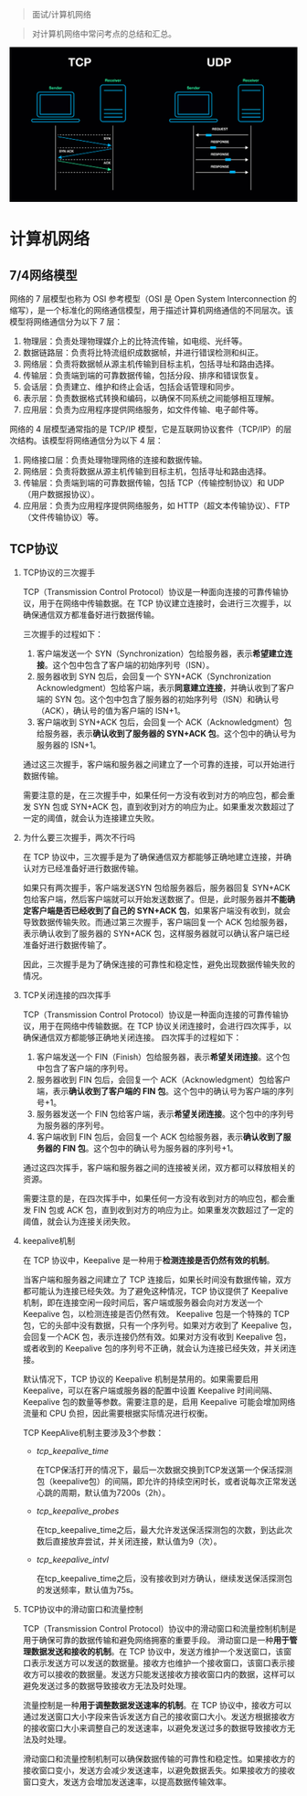 > 面试/计算机网络

> 对计算机网络中常问考点的总结和汇总。

![](../../assert/TCP协议.jpeg)

# 计算机网络

## 7/4网络模型

网络的 7 层模型也称为 OSI 参考模型（OSI 是 Open System Interconnection 的缩写），是一个标准化的网络通信模型，用于描述计算机网络通信的不同层次。该模型将网络通信分为以下 7 层：

1. 物理层：负责处理物理媒介上的比特流传输，如电缆、光纤等。
2. 数据链路层：负责将比特流组织成数据帧，并进行错误检测和纠正。
3. 网络层：负责将数据帧从源主机传输到目标主机，包括寻址和路由选择。
4. 传输层：负责端到端的可靠数据传输，包括分段、排序和错误恢复。
5. 会话层：负责建立、维护和终止会话，包括会话管理和同步。
6. 表示层：负责数据格式转换和编码，以确保不同系统之间能够相互理解。
7. 应用层：负责为应用程序提供网络服务，如文件传输、电子邮件等。

网络的 4 层模型通常指的是 TCP/IP 模型，它是互联网协议套件（TCP/IP）的层次结构。该模型将网络通信分为以下 4 层：

1. 网络接口层：负责处理物理网络的连接和数据传输。
2. 网络层：负责将数据从源主机传输到目标主机，包括寻址和路由选择。
3. 传输层：负责端到端的可靠数据传输，包括 TCP（传输控制协议）和 UDP（用户数据报协议）。
4. 应用层：负责为应用程序提供网络服务，如 HTTP（超文本传输协议）、FTP（文件传输协议）等。

## TCP协议

1. TCP协议的三次握手

    TCP（Transmission Control Protocol）协议是一种面向连接的可靠传输协议，用于在网络中传输数据。在 TCP 协议建立连接时，会进行三次握手，以确保通信双方都准备好进行数据传输。

    三次握手的过程如下：

    1. 客户端发送一个 SYN（Synchronization）包给服务器，表示**希望建立连接**。这个包中包含了客户端的初始序列号（ISN）。
    2. 服务器收到 SYN 包后，会回复一个 SYN+ACK（Synchronization Acknowledgment）包给客户端，表示**同意建立连接**，并确认收到了客户端的 SYN 包。这个包中包含了服务器的初始序列号（ISN）和确认号（ACK），确认号的值为客户端的 ISN+1。
    3. 客户端收到 SYN+ACK 包后，会回复一个 ACK（Acknowledgment）包给服务器，表示**确认收到了服务器的 SYN+ACK 包**。这个包中的确认号为服务器的 ISN+1。

    通过这三次握手，客户端和服务器之间建立了一个可靠的连接，可以开始进行数据传输。

    需要注意的是，在三次握手中，如果任何一方没有收到对方的响应包，都会重发 SYN 包或 SYN+ACK 包，直到收到对方的响应为止。如果重发次数超过了一定的阈值，就会认为连接建立失败。

2. 为什么要三次握手，两次不行吗

    在 TCP 协议中，三次握手是为了确保通信双方都能够正确地建立连接，并确认对方已经准备好进行数据传输。

    如果只有两次握手，客户端发送SYN 包给服务器后，服务器回复 SYN+ACK 包给客户端，然后客户端就可以开始发送数据了。但是，此时服务器并**不能确定客户端是否已经收到了自己的 SYN+ACK 包**，如果客户端没有收到，就会导致数据传输失败。而通过第三次握手，客户端回复一个 ACK 包给服务器，表示确认收到了服务器的 SYN+ACK 包，这样服务器就可以确认客户端已经准备好进行数据传输了。

    因此，三次握手是为了确保连接的可靠性和稳定性，避免出现数据传输失败的情况。

3. TCP关闭连接的四次挥手

    TCP（Transmission Control Protocol）协议是一种面向连接的可靠传输协议，用于在网络中传输数据。在 TCP 协议关闭连接时，会进行四次挥手，以确保通信双方都能够正确地关闭连接。
    四次挥手的过程如下：

    1. 客户端发送一个 FIN（Finish）包给服务器，表示**希望关闭连接**。这个包中包含了客户端的序列号。
    2. 服务器收到 FIN 包后，会回复一个 ACK（Acknowledgment）包给客户端，表示**确认收到了客户端的 FIN 包**。这个包中的确认号为客户端的序列号+1。
    3. 服务器发送一个 FIN 包给客户端，表示**希望关闭连接**。这个包中的序列号为服务器的序列号。
    4. 客户端收到 FIN 包后，会回复一个 ACK 包给服务器，表示**确认收到了服务器的 FIN 包**。这个包中的确认号为服务器的序列号+1。

    通过这四次挥手，客户端和服务器之间的连接被关闭，双方都可以释放相关的资源。

    需要注意的是，在四次挥手中，如果任何一方没有收到对方的响应包，都会重发 FIN 包或 ACK 包，直到收到对方的响应为止。如果重发次数超过了一定的阈值，就会认为连接关闭失败。

4. keepalive机制

    在 TCP 协议中，Keepalive 是一种用于**检测连接是否仍然有效的机制**。

    当客户端和服务器之间建立了 TCP 连接后，如果长时间没有数据传输，双方都可能认为连接已经失效。为了避免这种情况，TCP 协议提供了 Keepalive 机制，即在连接空闲一段时间后，客户端或服务器会向对方发送一个 Keepalive 包，以检测连接是否仍然有效。
    Keepalive 包是一个特殊的 TCP 包，它的头部中没有数据，只有一个序列号。如果对方收到了 Keepalive 包，会回复一个ACK 包，表示连接仍然有效。如果对方没有收到 Keepalive 包，或者收到的 Keepalive 包的序列号不正确，就会认为连接已经失效，并关闭连接。

    默认情况下，TCP 协议的 Keepalive 机制是禁用的。如果需要启用 Keepalive，可以在客户端或服务器的配置中设置 Keepalive 时间间隔、Keepalive 包的数量等参数。需要注意的是，启用 Keepalive 可能会增加网络流量和 CPU 负担，因此需要根据实际情况进行权衡。

    TCP KeepAlive机制主要涉及3个参数：

    - *tcp_keepalive_time*

        在TCP保活打开的情况下，最后一次数据交换到TCP发送第一个保活探测包（keepalive包）的间隔，即允许的持续空闲时长，或者说每次正常发送心跳的周期，默认值为7200s（2h）。

    - *tcp_keepalive_probes*

        在tcp_keepalive_time之后，最大允许发送保活探测包的次数，到达此次数后直接放弃尝试，并关闭连接，默认值为9（次）。

    - *tcp_keepalive_intvl*

        在tcp_keepalive_time之后，没有接收到对方确认，继续发送保活探测包的发送频率，默认值为75s。

5. TCP协议中的滑动窗口和流量控制

    TCP（Transmission Control Protocol）协议中的滑动窗口和流量控制机制是用于确保可靠的数据传输和避免网络拥塞的重要手段。
    滑动窗口是一种**用于管理数据发送和接收的机制**。在 TCP 协议中，发送方维护一个发送窗口，该窗口表示发送方可以发送的数据量。接收方也维护一个接收窗口，该窗口表示接收方可以接收的数据量。发送方只能发送接收方接收窗口内的数据，这样可以避免发送过多的数据导致接收方无法及时处理。

    流量控制是一种**用于调整数据发送速率的机制**。在 TCP 协议中，接收方可以通过发送窗口大小字段来告诉发送方自己的接收窗口大小。发送方根据接收方的接收窗口大小来调整自己的发送速率，以避免发送过多的数据导致接收方无法及时处理。

    滑动窗口和流量控制机制可以确保数据传输的可靠性和稳定性。如果接收方的接收窗口变小，发送方会减少发送速率，以避免数据丢失。如果接收方的接收窗口变大，发送方会增加发送速率，以提高数据传输效率。

